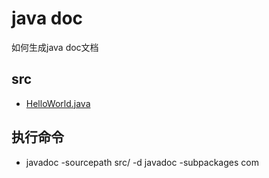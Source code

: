 # java doc

如何生成java doc文档

## src

* [HelloWorld.java](/mavens/basic/src/main/java/com/annotation/doc/HelloWorld.java)

## 执行命令

* javadoc -sourcepath src/ -d javadoc -subpackages com

